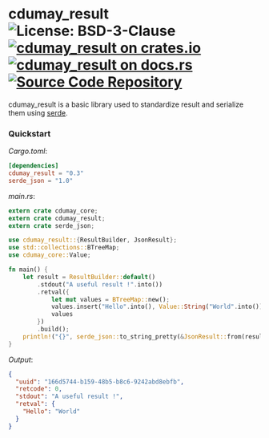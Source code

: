 # cdumay_result ![License: BSD-3-Clause](https://img.shields.io/badge/license-BSD--3--Clause-blue) [![cdumay_result on crates.io](https://img.shields.io/crates/v/cdumay_result)](https://crates.io/crates/cdumay_result) [![cdumay_result on docs.rs](https://docs.rs/cdumay_result/badge.svg)](https://docs.rs/cdumay_result) [![Source Code Repository](https://img.shields.io/badge/Code-On%20GitHub-blue?logo=GitHub)](https://github.com/cdumay/rust-cdumay_result)

cdumay_result is a basic library used to standardize result and serialize them using [serde][__link0].

### Quickstart

*Cargo.toml*:

```toml
[dependencies]
cdumay_result = "0.3"
serde_json = "1.0"
```

*main.rs*:

```rust
extern crate cdumay_core;
extern crate cdumay_result;
extern crate serde_json;

use cdumay_result::{ResultBuilder, JsonResult};
use std::collections::BTreeMap;
use cdumay_core::Value;

fn main() {
    let result = ResultBuilder::default()
        .stdout("A useful result !".into())
        .retval({
            let mut values = BTreeMap::new();
            values.insert("Hello".into(), Value::String("World".into()));
            values
        })
        .build();
    println!("{}", serde_json::to_string_pretty(&JsonResult::from(result)).unwrap());
}
```

*Output*:

```json
{
  "uuid": "166d5744-b159-48b5-b8c6-9242abd8ebfb",
  "retcode": 0,
  "stdout": "A useful result !",
  "retval": {
    "Hello": "World"
  }
}
```


 [__link0]: https://docs.serde.rs/serde/
